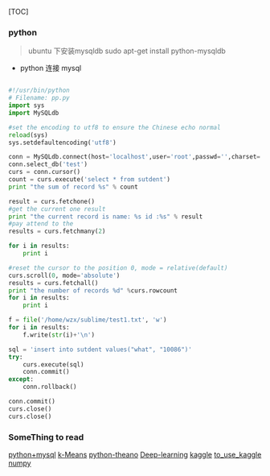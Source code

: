 [TOC]
### python
>ubuntu 下安装mysqldb
sudo apt-get install python-mysqldb

* python 连接 mysql
```python

#!/usr/bin/python
# Filename: pp.py
import sys
import MySQLdb

#set the encoding to utf8 to ensure the Chinese echo normal
reload(sys)
sys.setdefaultencoding('utf8')

conn = MySQLdb.connect(host='localhost',user='root',passwd='',charset='utf8')
conn.select_db('test')
curs = conn.cursor()
count = curs.execute('select * from sutdent')
print "the sum of record %s" % count 

result = curs.fetchone()
#get the current one result
print "the current record is name: %s id :%s" % result
#pay attend to the 
results = curs.fetchmany(2)

for i in results: 
	print i

#reset the cursor to the position 0, mode = relative(default)
curs.scroll(0, mode='absolute')
results = curs.fetchall()
print "the number of records %d" %curs.rowcount
for i in results:
	print i

f = file('/home/wzx/sublime/test1.txt', 'w')
for i in results:
	f.write(str(i)+'\n')

sql = 'insert into sutdent values("what", "10086")'
try:
	curs.execute(sql)
	conn.commit()
except:
	conn.rollback()

conn.commit()
curs.close()
curs.close()

```
### SomeThing to read
[python+mysql](http://blog.csdn.net/yelbosh/article/details/7498641)
[k-Means](http://blog.csdn.net/jairuschan/article/details/7516989)
[python-theano](http://wiki.swarma.net/index.php?title=%E5%88%A9%E7%94%A8python%E7%9A%84theano%E5%BA%93%E5%88%B7kaggle_mnist%E6%8E%92%E8%A1%8C%E6%A6%9C&variant=zh-cn)
[Deep-learning](http://blog.csdn.net/u012162613/article/details/42651233)
[kaggle](http://doc.okbase.net/u012162613/archive/118848.html)
[to_use_kaggle](blog.csdn.net/u012162613/article/details/41929171)
[numpy](http://blog.csdn.net/u012162613/article/details/42784403)
